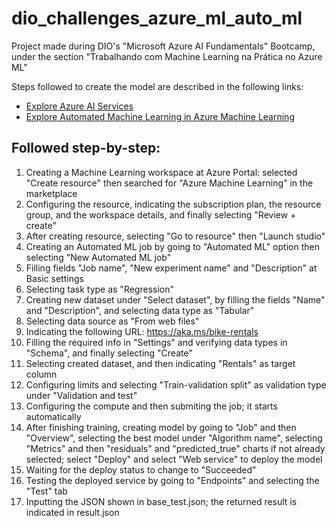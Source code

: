 # dio_challenges_azure_ml_auto_ml
Project made during DIO's "Microsoft Azure AI Fundamentals" Bootcamp, under the section "Trabalhando com Machine Learning na Prática no Azure ML"

Steps followed to create the model are described in the following links:

- [Explore Azure AI Services](https://microsoftlearning.github.io/mslearn-ai-fundamentals/Instructions/Labs/02-content-safety.html)
- [Explore Automated Machine Learning in Azure Machine Learning](https://microsoftlearning.github.io/mslearn-ai-fundamentals/Instructions/Labs/01-machine-learning.html)

## Followed step-by-step:

1. Creating a Machine Learning workspace at Azure Portal: selected "Create resource" then searched for "Azure Machine Learning" in the marketplace
2. Configuring the resource, indicating the subscription plan, the resource group, and the workspace details, and finally selecting "Review + create"
3. After creating resource, selecting "Go to resource" then "Launch studio"
4. Creating an Automated ML job by going to "Automated ML" option then selecting "New Automated ML job"
5. Filling fields "Job name", "New experiment name" and "Description" at Basic settings
6. Selecting task type as "Regression"
7. Creating new dataset under "Select dataset", by filling the fields "Name" and "Description", and selecting data type as "Tabular"
8. Selecting data source as "From web files"
9. Indicating the following URL: https://aka.ms/bike-rentals
10. Filling the required info in "Settings" and verifying data types in "Schema", and finally selecting "Create"
11. Selecting created dataset, and then indicating "Rentals" as target column
12. Configuring limits and selecting "Train-validation split" as validation type under "Validation and test"
13. Configuring the compute and then submiting the job; it starts automatically
14. After finishing training, creating model by going to "Job" and then "Overview", selecting the best model under "Algorithm name", selecting "Metrics" and then "residuals" and "predicted_true" charts if not already selected; select "Deploy" and select "Web service" to deploy the model
15. Waiting for the deploy status to change to "Succeeded"
16. Testing the deployed service by going to "Endpoints" and selecting the "Test" tab
17. Inputting the JSON shown in base_test.json; the returned result is indicated in result.json



